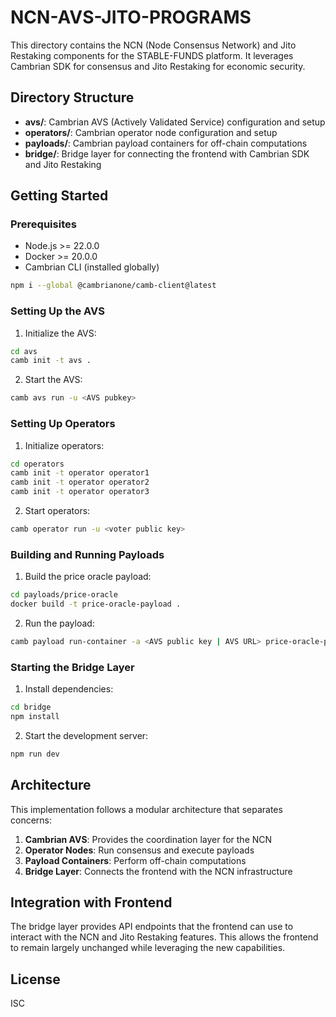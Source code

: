 # NCN-AVS-JITO-PROGRAMS

This directory contains the NCN (Node Consensus Network) and Jito Restaking components for the STABLE-FUNDS platform. It leverages Cambrian SDK for consensus and Jito Restaking for economic security.

## Directory Structure

- **avs/**: Cambrian AVS (Actively Validated Service) configuration and setup
- **operators/**: Cambrian operator node configuration and setup
- **payloads/**: Cambrian payload containers for off-chain computations
- **bridge/**: Bridge layer for connecting the frontend with Cambrian SDK and Jito Restaking

## Getting Started

### Prerequisites

- Node.js >= 22.0.0
- Docker >= 20.0.0
- Cambrian CLI (installed globally)

```bash
npm i --global @cambrianone/camb-client@latest
```

### Setting Up the AVS

1. Initialize the AVS:

```bash
cd avs
camb init -t avs .
```

2. Start the AVS:

```bash
camb avs run -u <AVS pubkey>
```

### Setting Up Operators

1. Initialize operators:

```bash
cd operators
camb init -t operator operator1
camb init -t operator operator2
camb init -t operator operator3
```

2. Start operators:

```bash
camb operator run -u <voter public key>
```

### Building and Running Payloads

1. Build the price oracle payload:

```bash
cd payloads/price-oracle
docker build -t price-oracle-payload .
```

2. Run the payload:

```bash
camb payload run-container -a <AVS public key | AVS URL> price-oracle-payload
```

### Starting the Bridge Layer

1. Install dependencies:

```bash
cd bridge
npm install
```

2. Start the development server:

```bash
npm run dev
```

## Architecture

This implementation follows a modular architecture that separates concerns:

1. **Cambrian AVS**: Provides the coordination layer for the NCN
2. **Operator Nodes**: Run consensus and execute payloads
3. **Payload Containers**: Perform off-chain computations
4. **Bridge Layer**: Connects the frontend with the NCN infrastructure

## Integration with Frontend

The bridge layer provides API endpoints that the frontend can use to interact with the NCN and Jito Restaking features. This allows the frontend to remain largely unchanged while leveraging the new capabilities.

## License

ISC